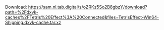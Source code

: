 Download: https://sam.nl.tab.digital/s/oZRKz5So2B8gbzY/download?path=%2Fdxvk-caches%2FTetris%20Effect%3A%20Connected&files=TetrisEffect-Win64-Shipping.dxvk-cache.tar.xz
